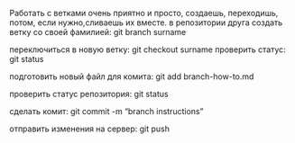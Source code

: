Работать с ветками очень приятно и просто, создаешь, переходишь, потом, если нужно,сливаешь их вместе.
в репозитории друга создать ветку со своей фамилией: git branch surname

переключиться в новую ветку: git checkout surname
проверить статус: git status

подготовить новый файл для комита: git add branch-how-to.md

проверить статус репозитория: git status

сделать комит: git commit -m “branch instructions”

отправить изменения на сервер: git push
